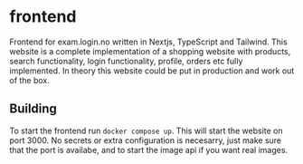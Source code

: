 # frontend
Frontend for exam.login.no written in Nextjs, TypeScript and Tailwind.
This website is a complete implementation of a shopping website with products, search functionality, login functionality, profile, orders etc fully implemented.
In theory this website could be put in production and work out of the box.

## Building
To start the frontend run `docker compose up`. This will start the website on port 3000.
No secrets or extra configuration is necesarry, just make sure that the port is availabe, and to start the image api if you want real images.
